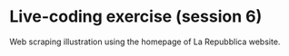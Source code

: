 # Live-coding exercise (session 6)

Web scraping illustration using the homepage of La Repubblica website.
